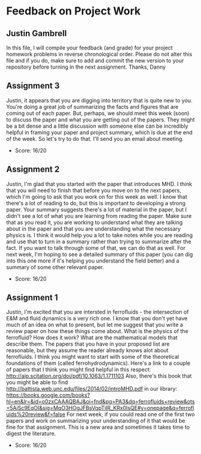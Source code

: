 # Feedback on Project Work
## Justin Gambrell

In this file, I will compile your feedback (and grade) for your project homework problems in reverse chronological order. Please do not alter this file and if you do, make sure to add and commit the new version to your repository before turning in the next assignment. Thanks, Danny

## Assignment 3

Justin, it appears that you are digging into territory that is quite new to you. You're doing a great job of summarizing the facts and figures that are coming out of each paper. But, perhaps, we should meet this week (soon) to discuss the paper and what you are getting out of the papers. They might be a bit dense and a little discussion with someone else can be incredibly helpful in framing your paper and project summary, which is due at the end of the week. So let's try to do that. I'll send you an email about meeting.

* Score: 16/20

## Assignment 2

Justin, I'm glad that you started with the paper that introduces MHD. I think that you will need to finish that before you move on to the next papers, which I'm going to ask that you work on for this week as well. I know that there's a lot of reading to do, but this is important to developing a strong paper. Your summary suggests there's a lot of material in the paper, but I didn't see a lot of what you are learning from reading the paper. Make sure that as you read it, you are working to understand what they are talking about in the paper and that you are understanding what the necessary physics is. I think it would help you a lot to take notes while you are reading and use that to turn in a summary rather than trying to summarize after the fact. If you want to talk through some of that, we can do that as well. For next week, I'm hoping to see a detailed summary of this paper (you can dig into this one more if it's helping you understand the field better) and a summary of some other relevant paper.

* Score: 16/20

## Assignment 1

Justin, I'm excited that you are intersted in ferrofluids - the intersection of E&M and fluid dynamics is a very rich one. I know that you don't yet have much of an idea on what to present, but let me suggest that you write a review paper on how these things come about. What is the physics of the ferrofluid? How does it work? What are the mathematical models that describe them. The papers that you have in your proposed list are reasonable, but they assume the reader already knows alot about ferrofluids. I think you might want to start with some of the theoretical foundations of them (called ferrohydrodynamics). Here's a link to a couple of papers that I think you might find helpful in this respect:
http://aip.scitation.org/doi/pdf/10.1063/1.1711103 Also, there's this book that you might be able to find
http://battista.web.unc.edu/files/2014/02/introMHD.pdf
in our library:
https://books.google.com/books?hl=en&lr=&id=o0zxCAAAQBAJ&oi=fnd&pg=PA3&dq=ferrofluids+review&ots=5AiSc9EqOI&sig=MqO3HOgJFBsVqpTiIR_KRx0lsQE#v=onepage&q=ferrofluids%20review&f=false
For next week, if you could read one of the first two papers and work on summarizing your understanding of it that would be fine for that assignment. This is a new area and sometimes it takes time to digest the literature.

* Score: 16/20
